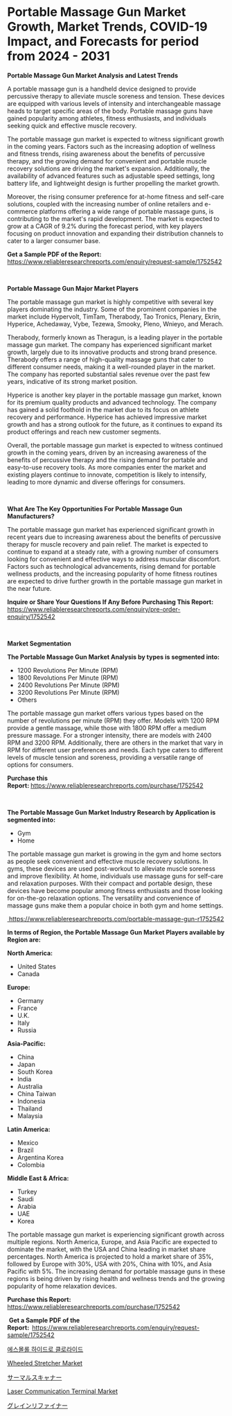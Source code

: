 <p><h1>Portable Massage Gun Market Growth, Market Trends, COVID-19 Impact, and Forecasts for period from 2024 - 2031</h1></p><p><strong>Portable Massage Gun Market Analysis and Latest Trends</strong></p>
<p><p>A portable massage gun is a handheld device designed to provide percussive therapy to alleviate muscle soreness and tension. These devices are equipped with various levels of intensity and interchangeable massage heads to target specific areas of the body. Portable massage guns have gained popularity among athletes, fitness enthusiasts, and individuals seeking quick and effective muscle recovery.</p><p>The portable massage gun market is expected to witness significant growth in the coming years. Factors such as the increasing adoption of wellness and fitness trends, rising awareness about the benefits of percussive therapy, and the growing demand for convenient and portable muscle recovery solutions are driving the market's expansion. Additionally, the availability of advanced features such as adjustable speed settings, long battery life, and lightweight design is further propelling the market growth.</p><p>Moreover, the rising consumer preference for at-home fitness and self-care solutions, coupled with the increasing number of online retailers and e-commerce platforms offering a wide range of portable massage guns, is contributing to the market's rapid development. The market is expected to grow at a CAGR of 9.2% during the forecast period, with key players focusing on product innovation and expanding their distribution channels to cater to a larger consumer base.</p></p>
<p><strong>Get a Sample PDF of the Report:&nbsp;</strong> <a href="https://www.reliableresearchreports.com/enquiry/request-sample/1752542">https://www.reliableresearchreports.com/enquiry/request-sample/1752542</a></p>
<p>&nbsp;</p>
<p><strong>Portable Massage Gun Major Market Players</strong></p>
<p><p>The portable massage gun market is highly competitive with several key players dominating the industry. Some of the prominent companies in the market include Hypervolt, TimTam, Therabody, Tao Tronics, Plenary, Ekrin, Hyperice, Achedaway, Vybe, Tezewa, Smooky, Pleno, Wnieyo, and Merach.</p><p>Therabody, formerly known as Theragun, is a leading player in the portable massage gun market. The company has experienced significant market growth, largely due to its innovative products and strong brand presence. Therabody offers a range of high-quality massage guns that cater to different consumer needs, making it a well-rounded player in the market. The company has reported substantial sales revenue over the past few years, indicative of its strong market position.</p><p>Hyperice is another key player in the portable massage gun market, known for its premium quality products and advanced technology. The company has gained a solid foothold in the market due to its focus on athlete recovery and performance. Hyperice has achieved impressive market growth and has a strong outlook for the future, as it continues to expand its product offerings and reach new customer segments.</p><p>Overall, the portable massage gun market is expected to witness continued growth in the coming years, driven by an increasing awareness of the benefits of percussive therapy and the rising demand for portable and easy-to-use recovery tools. As more companies enter the market and existing players continue to innovate, competition is likely to intensify, leading to more dynamic and diverse offerings for consumers.</p></p>
<p>&nbsp;</p>
<p><strong>What Are The Key Opportunities For Portable Massage Gun Manufacturers?</strong></p>
<p><p>The portable massage gun market has experienced significant growth in recent years due to increasing awareness about the benefits of percussive therapy for muscle recovery and pain relief. The market is expected to continue to expand at a steady rate, with a growing number of consumers looking for convenient and effective ways to address muscular discomfort. Factors such as technological advancements, rising demand for portable wellness products, and the increasing popularity of home fitness routines are expected to drive further growth in the portable massage gun market in the near future.</p></p>
<p><strong>Inquire or Share Your Questions If Any Before Purchasing This Report:</strong> <a href="https://www.reliableresearchreports.com/enquiry/pre-order-enquiry/1752542">https://www.reliableresearchreports.com/enquiry/pre-order-enquiry/1752542</a></p>
<p>&nbsp;</p>
<p><strong>Market Segmentation</strong></p>
<p><strong>The Portable Massage Gun Market Analysis by types is segmented into:</strong></p>
<p><ul><li>1200 Revolutions Per Minute (RPM)</li><li>1800 Revolutions Per Minute (RPM)</li><li>2400 Revolutions Per Minute (RPM)</li><li>3200 Revolutions Per Minute (RPM)</li><li>Others</li></ul></p>
<p><p>The portable massage gun market offers various types based on the number of revolutions per minute (RPM) they offer. Models with 1200 RPM provide a gentle massage, while those with 1800 RPM offer a medium pressure massage. For a stronger intensity, there are models with 2400 RPM and 3200 RPM. Additionally, there are others in the market that vary in RPM for different user preferences and needs. Each type caters to different levels of muscle tension and soreness, providing a versatile range of options for consumers.</p></p>
<p><strong>Purchase this Report:&nbsp;</strong><a href="https://www.reliableresearchreports.com/purchase/1752542">https://www.reliableresearchreports.com/purchase/1752542</a></p>
<p>&nbsp;</p>
<p><strong>The Portable Massage Gun Market Industry Research by Application is segmented into:</strong></p>
<p><ul><li>Gym</li><li>Home</li></ul></p>
<p><p>The portable massage gun market is growing in the gym and home sectors as people seek convenient and effective muscle recovery solutions. In gyms, these devices are used post-workout to alleviate muscle soreness and improve flexibility. At home, individuals use massage guns for self-care and relaxation purposes. With their compact and portable design, these devices have become popular among fitness enthusiasts and those looking for on-the-go relaxation options. The versatility and convenience of massage guns make them a popular choice in both gym and home settings.</p></p>
<p><a href="https://www.reliableresearchreports.com/portable-massage-gun-r1752542">&nbsp;https://www.reliableresearchreports.com/portable-massage-gun-r1752542</a></p>
<p><strong>In terms of Region, the Portable Massage Gun Market Players available by Region are:</strong></p>
<p>
    <p> <strong> North America: </strong>
        <ul>
            <li>United States</li>
            <li>Canada</li>
        </ul>
        </p> 
    <p> <strong> Europe: </strong>
        <ul>
            <li>Germany</li>
            <li>France</li>
            <li>U.K.</li>
            <li>Italy</li>
            <li>Russia</li>
        </ul>
        </p> 
    <p> <strong> Asia-Pacific: </strong>
        <ul>
            <li>China</li>
            <li>Japan</li>
            <li>South Korea</li>
            <li>India</li>
            <li>Australia</li>
            <li>China Taiwan</li>
            <li>Indonesia</li>
            <li>Thailand</li>
            <li>Malaysia</li>
        </ul>
        </p> 
    <p> <strong> Latin America: </strong>
        <ul>
            <li>Mexico</li>
            <li>Brazil</li>
            <li>Argentina Korea</li>
            <li>Colombia</li>
        </ul>
        </p> 
    <p> <strong> Middle East & Africa: </strong>
        <ul>
            <li>Turkey</li>
            <li>Saudi</li>
            <li>Arabia</li>
            <li>UAE</li>
            <li>Korea</li>
        </ul>
    </p>
    </p>
<p><p>The portable massage gun market is experiencing significant growth across multiple regions. North America, Europe, and Asia Pacific are expected to dominate the market, with the USA and China leading in market share percentages. North America is projected to hold a market share of 35%, followed by Europe with 30%, USA with 20%, China with 10%, and Asia Pacific with 5%. The increasing demand for portable massage guns in these regions is being driven by rising health and wellness trends and the growing popularity of home relaxation devices.</p></p>
<p><strong>Purchase this Report: </strong><a href="https://www.reliableresearchreports.com/purchase/1752542">https://www.reliableresearchreports.com/purchase/1752542</a></p>
<p>&nbsp;<strong>Get a Sample PDF of the Report:&nbsp;&nbsp;</strong><a href="https://www.reliableresearchreports.com/enquiry/request-sample/1752542">https://www.reliableresearchreports.com/enquiry/request-sample/1752542</a></p>
<p><strong></strong></p>
<p><p><a href="https://github.com/darrellockm3ytan895656/Market-Research-Report-List-1/blob/main/108152752177.md">에스몰롤 하이드로 클로라이드</a></p><p><a href="https://github.com/Sinjinluong3e0awx2m195k76/Market-Research-Report-List-2/blob/main/wheeled-stretcher-market.md">Wheeled Stretcher Market</a></p><p><a href="https://github.com/RaeJenkins1952/Market-Research-Report-List-1/blob/main/240338254770.md">サーマルスキャナー</a></p><p><a href="https://github.com/shotows/Market-Research-Report-List-2/blob/main/laser-communication-terminal-market.md">Laser Communication Terminal Market</a></p><p><a href="https://github.com/andrade7361/Market-Research-Report-List-1/blob/main/292928554769.md">グレインリファイナー</a></p></p>